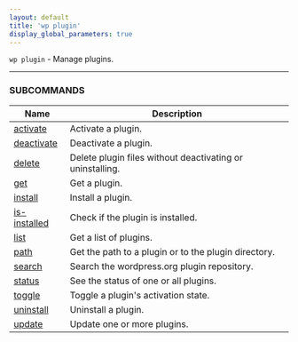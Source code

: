 ```yaml
---
layout: default
title: 'wp plugin'
display_global_parameters: true
---
```


`wp plugin` - Manage plugins.

<hr />



### SUBCOMMANDS

<table>
	<thead>
	<tr>
		<th>Name</th>
		<th>Description</th>
	</tr>
	</thead>
	<tbody>
		<tr>
			<td><a href="/commands/plugin/activate/">activate</a></td>
			<td>Activate a plugin.</td>
		</tr>
		<tr>
			<td><a href="/commands/plugin/deactivate/">deactivate</a></td>
			<td>Deactivate a plugin.</td>
		</tr>
		<tr>
			<td><a href="/commands/plugin/delete/">delete</a></td>
			<td>Delete plugin files without deactivating or uninstalling.</td>
		</tr>
		<tr>
			<td><a href="/commands/plugin/get/">get</a></td>
			<td>Get a plugin.</td>
		</tr>
		<tr>
			<td><a href="/commands/plugin/install/">install</a></td>
			<td>Install a plugin.</td>
		</tr>
		<tr>
			<td><a href="/commands/plugin/is-installed/">is-installed</a></td>
			<td>Check if the plugin is installed.</td>
		</tr>
		<tr>
			<td><a href="/commands/plugin/list/">list</a></td>
			<td>Get a list of plugins.</td>
		</tr>
		<tr>
			<td><a href="/commands/plugin/path/">path</a></td>
			<td>Get the path to a plugin or to the plugin directory.</td>
		</tr>
		<tr>
			<td><a href="/commands/plugin/search/">search</a></td>
			<td>Search the wordpress.org plugin repository.</td>
		</tr>
		<tr>
			<td><a href="/commands/plugin/status/">status</a></td>
			<td>See the status of one or all plugins.</td>
		</tr>
		<tr>
			<td><a href="/commands/plugin/toggle/">toggle</a></td>
			<td>Toggle a plugin's activation state.</td>
		</tr>
		<tr>
			<td><a href="/commands/plugin/uninstall/">uninstall</a></td>
			<td>Uninstall a plugin.</td>
		</tr>
		<tr>
			<td><a href="/commands/plugin/update/">update</a></td>
			<td>Update one or more plugins.</td>
		</tr>
	</tbody>
</table>

